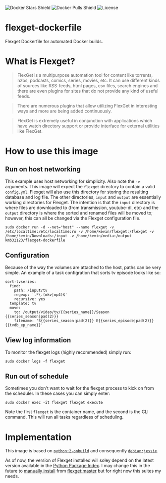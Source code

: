![Docker Stars Shield](https://img.shields.io/docker/stars/kmb32123/flexget-dockerfile.svg?style=flat-square)
![Docker Pulls Shield](https://img.shields.io/docker/pulls/kmb32123/flexget-dockerfile.svg?style=flat-square)
![License](http://img.shields.io/badge/license-MIT-blue.svg?style=flat-square)
# flexget-dockerfile

Flexget Dockerfile for automated Docker builds.


# What is Flexget?

>FlexGet is a multipurpose automation tool for content like torrents, nzbs, podcasts, comics, series, movies, etc. It can use different kinds of sources like RSS-feeds, html pages, csv files, search engines and there are even plugins for sites that do not provide any kind of useful feeds.

>There are numerous plugins that allow utilizing FlexGet in interesting ways and more are being added continuously.

>FlexGet is extremely useful in conjunction with applications which have watch directory support or provide interface for external utilities like FlexGet.

# How to use this image

## Run on host networking

This example uses host networking for simplicity. Also note the `-v` arguments. This image will expect the `flexget` directory to contain a valid [`config.yml`](http://flexget.com/wiki/Cookbook). Flexget will also use this directory for storing the resulting database and log file. The other directories, `input` and `output` are essentially working directories for Flexget. The intention is that the `input` directory is where files are downloaded to (from transmission, youtube-dl, etc) and the `output` directory is where the sorted and renamed files will be moved to; however, this can all be changed via the Flexget configuration file.

```
sudo docker run -d --net="host" --name flexget -v /etc/localtime:/etc/localtime:ro -v /home/kevin/flexget:/flexget -v /home/kevin/Downloads:/input -v /home/kevin/media:/output kmb32123/flexget-dockerfile
```

## Configuration

Because of the way the volumes are attached to the host, paths can be very simple. An example of a task configration that sorts tv episode looks like so:

```
sort-tvseries:
  find:
    path: /input/tv
    regexp: '.*\.(mkv|mp4)$'
    recursive: yes
  template: tv
  move:
    to: /output/video/tv/{{series_name}}/Season {{series_season|pad(2)}}
    filename: 'S{{series_season|pad(2)}} E{{series_episode|pad(2)}} {{tvdb_ep_name}}'
```

## View log information

To monitor the flexget logs (highly recommended) simply run:

```
sudo docker logs -f flexget
```

## Run out of schedule

Sometimes you don't want to wait for the flexget process to kick on from the scheduler. In these cases you can simply enter:

```
sudo docker exec -it flexget flexget execute
```

Note the first `flexget` is the container name, and the second is the CLI command. This will run all tasks regardless of scheduling.

# Implementation

This image is based on [`python:2-onbuild`](https://registry.hub.docker.com/_/python/) and consequently [`debian:jessie`](https://registry.hub.docker.com/u/library/debian/).

As of now, the version of Flexget installed will soley depend on the latest version available in the [Python Package Index](https://pypi.python.org/pypi/FlexGet). I may change this in the future to [manually install](https://github.com/Flexget/Flexget#how-to-use-git-checkout) from [flexget:master](https://github.com/Flexget/Flexget) but for right now this suites my needs.
